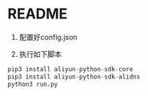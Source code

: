 # README

1. 配置好config.json

2. 执行如下脚本

```python
pip3 install aliyun-python-sdk-core
pip3 install aliyun-python-sdk-alidns
python3 run.py
```
